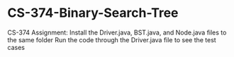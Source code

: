 # CS-374-Binary-Search-Tree
CS-374 Assignment:
Install the Driver.java, BST.java, and Node.java files to the same folder
Run the code through the Driver.java file to see the test cases
